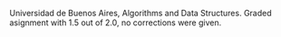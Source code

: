 Universidad de Buenos Aires, Algorithms and Data Structures. Graded asignment with 1.5 out of 2.0, no corrections were given.
